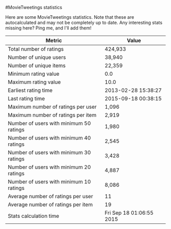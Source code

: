 #MovieTweetings statistics

Here are some MovieTweetings statistics. Note that these are autocalculated and may not be completely up to date. Any interesting stats missing here? Ping me, and I'll add them!

Metric | Value
--- | ---
Total number of ratings                 | 424,933
Number of unique users                  | 38,940
Number of unique items                  | 22,359
Minimum rating value                    | 0.0
Maximum rating value                    | 10.0
Earliest rating time                    | 2013-02-28 15:38:27
Last rating time                        | 2015-09-18 00:38:15
Maximum number of ratings per user      | 1,096
Maximum number of ratings per item      | 2,919
Number of users with minimum 50 ratings | 1,980
Number of users with minimum 40 ratings | 2,545
Number of users with minimum 30 ratings | 3,428
Number of users with minimum 20 ratings | 4,887
Number of users with minimum 10 ratings | 8,086
Average number of ratings per user      | 11
Average number of ratings per item      | 19
Stats calculation time                  | Fri Sep 18 01:06:55 2015

